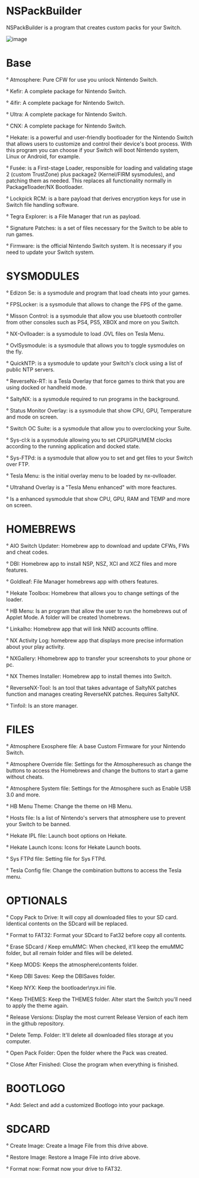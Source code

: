 # NSPackBuilder

NSPackBuilder is a program that creates custom packs for your Switch. 


![image](https://github.com/OneEyeBlack/NSPackBuilder/assets/153041521/8f4ae5a0-9394-4f09-bf1d-792162effee2)



# Base
° Atmosphere: Pure CFW for use you unlock Nintendo Switch.

° Kefir: A complete package for Nintendo Switch.

° 4ifir: A complete package for Nintendo Switch.

° Ultra: A complete package for Nintendo Switch.

° CNX: A complete package for Nintendo Switch.

° Hekate: is a powerful and user-friendly bootloader for the Nintendo Switch that allows users to 
customize and control their device's boot process. With this program you can choose if your Switch 
will boot Nintendo system, Linux or Android, for example.

° Fusée: is a First-stage Loader, responsible for loading and validating stage 2 (custom TrustZone) 
plus package2 (Kernel/FIRM sysmodules), and patching them as needed. This replaces all 
functionality normally in Package1loader/NX Bootloader.

° Lockpick RCM: is a bare payload that derives encryption keys 
for use in Switch file handling software.

° Tegra Explorer: is a File Manager that run as payload.

° Signature Patches: is a set of files necessary for the Switch to be able to run games.

° Firmware: is the official Nintendo Switch system. It is necessary if you need to update your Switch system.

# SYSMODULES
° Edizon Se: is a sysmodule and program that load cheats into your games.

° FPSLocker: is a sysmodule that allows to change the FPS of the game.

° Misson Control: is a sysmodule that allow you use bluetooth controller from other consoles
such as PS4, PS5, XBOX and more on you Switch.

° NX-Ovlloader: is a sysmodule to load .OVL files on Tesla Menu.

° OvlSysmodule: is a sysmodule that allows you to toggle sysmodules on the fly.

° QuickNTP: is a sysmodule to update your Switch's clock using a list of public NTP servers.

° ReverseNx-RT: is a Tesla Overlay that force games to think that you are using docked or handheld mode.

° SaltyNX: is a sysmodule required to run programs in the background.

° Status Monitor Overlay: is a sysmodule that show CPU, GPU, Temperature and mode on screen.

° Switch OC Suite: is a sysmodule that allow you to overclocking your Suite.

° Sys-cl:k is a sysmodule allowing you to set CPU/GPU/MEM clocks according to the running application and docked state.

° Sys-FTPd: is a sysmodule that allow you to set and get files to your Switch over FTP.

° Tesla Menu: is the initial overlay menu to be loaded by nx-ovlloader.

° Ultrahand Overlay is a "Tesla Menu enhanced" with more feactures.

°  Is a enhanced sysmodule that show CPU, GPU, RAM and TEMP and more on screen.

# HOMEBREWS
° AIO Switch Updater: Homebrew app to download and update CFWs, FWs and cheat codes.

° DBI: Homebrew app to install NSP, NSZ, XCI and XCZ files and more features.

° Goldleaf: File Manager homebrews app with others features.

° Hekate Toolbox: Homebrew that allows you to change settings of the loader.

° HB Menu: Is an program that allow the user to run the homebrews out of Applet Mode. A folder will be created \homebrews.

° Linkalho: Homebrew app that will link NNID accounts offline.

° NX Activity Log: homebrew app that displays more precise information about your play activity.

° NXGallery: Hhomebrew app to transfer your screenshots to your phone or pc.

° NX Themes Installer: Homebrew app to install themes into Switch.

° ReverseNX-Tool: Is an tool that takes advantage of SaltyNX patches function and manages creating ReverseNX patches. Requires SaltyNX.

° Tinfoil: Is an store manager.

# FILES
° Atmosphere Exosphere file: A base Custom Firmware for your Nintendo Switch.

° Atmosphere Override file: Settings for the Atmospheresuch as change the buttons to access the Homebrews and change the buttons to start a game without cheats.

° Atmosphere System file: Settings for the Atmosphere such as Enable USB 3.0 and more.

° HB Menu Theme: Change the theme on HB Menu.

° Hosts file: Is a list of Nintendo's servers that atmosphere use to prevent your Switch to be banned.

° Hekate IPL file: Launch boot options on Hekate.

° Hekate Launch Icons: Icons for Hekate Launch boots.

° Sys FTPd file: Setting file for Sys FTPd.

° Tesla Config file: Change the combination buttons to access the Tesla menu.

# OPTIONALS
° Copy Pack to Drive: It will copy all downloaded files to your SD card. Identical contents on the SDcard will be replaced.

° Format to FAT32: Format your SDcard to Fat32 before copy all contents.

° Erase SDcard / Keep emuMMC: When checked, it'll keep the emuMMC folder, but all remain folder and files will be deleted.

° Keep MODS: Keeps the atmosphere\contents folder.

° Keep DBI Saves: Keep the DBISaves folder.

° Keep NYX: Keep the bootloader\nyx.ini file.

° Keep THEMES: Keep the THEMES folder. Alter start the Switch you'll need to apply the theme again.

° Release Versions: Display the most current Release Version of each item in the github repository.

° Delete Temp. Folder: It'll delete all downloaded files storage at you computer.

° Open Pack Folder: Open the folder where the Pack was created.

° Close After Finished: Close the program when everything is finished.

# BOOTLOGO
° Add: Select and add a customized Bootlogo into your package.

# SDCARD
° Create Image: Create a Image File from this drive above.

° Restore Image: Restore a Image File into drive above.

° Format now: Format now your drive to FAT32.


